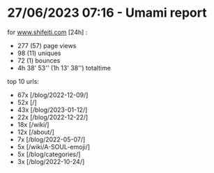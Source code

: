 # 27/06/2023 07:16 - Umami report
for www.shifeiti.com [24h] :

 - 277 (57) page views
 - 98 (11) uniques
 - 72 (1) bounces
 - 4h 38' 53'' (1h 13' 38'') totaltime


top 10 urls:
 - 67x [/blog/2022-12-09/]
 - 52x [/]
 - 43x [/blog/2023-01-12/]
 - 22x [/blog/2022-12-22/]
 - 18x [/wiki/]
 - 12x [/about/]
 - 7x [/blog/2022-05-07/]
 - 5x [/wiki/A-SOUL-emoji/]
 - 5x [/blog/categories/]
 - 3x [/blog/2022-10-24/]


